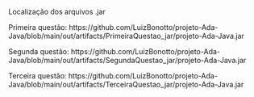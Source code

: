 
Localização dos arquivos .jar
<p>
Primeira questão: https://github.com/LuizBonotto/projeto-Ada-Java/blob/main/out/artifacts/PrimeiraQuestao_jar/projeto-Ada-Java.jar
<p>
Segunda questão: https://github.com/LuizBonotto/projeto-Ada-Java/blob/main/out/artifacts/SegundaQuestao_jar/projeto-Ada-Java.jar
<p>
Terceira questão: https://github.com/LuizBonotto/projeto-Ada-Java/blob/main/out/artifacts/TerceiraQuestao_jar/projeto-Ada-Java.jar

